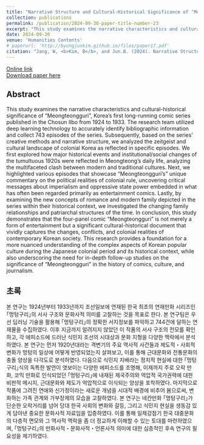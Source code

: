 ```yaml
---
title: "Narrative Structure and Cultural-Historical Significance of ‘Meongteongguri’, Korea’s First Serialized Newspaper Comic<br>(한국 최초 신문연재만화 ｢멍텅구리｣의 서사 구조와 문화사적 의미 연구)"
collection: publications
permalink: /publication/2024-09-30-paper-title-number-23
excerpt: "This study examines the narrative characteristics and cultural-historical significance of “Meongteongguri”, Korea’s first long-running comic series published in the Chosun Ilbo from 1924 to 1933. The research team utilized deep learning technology to accurately identify bibliographic information and collect 743 episodes of the series."
date: 2024-09-30
venue: 'Humanities Contents'
# paperurl: 'http://byungjunkim.github.io/files/paper17.pdf'
citation: "Jang, W, <b>Kim, B</b>, and Jun.B. (2024). Narrative Structure and Cultural-Historical Significance of ‘Meongteongguri’, Korea’s First Serialized Newspaper Comic. <i>Humanities Contents</i>. 74. 231–263."
---
```

[Online link](https://www.kci.go.kr/kciportal/ci/sereArticleSearch/ciSereArtiView.kci?sereArticleSearchBean.artiId=ART003129130)  
[Download paper here](http://byungjunkim.github.io/files/paper23.pdf)

## Abstract
This study examines the narrative characteristics and cultural-historical significance of “Meongteongguri”, Korea’s first long-running comic series published in the Chosun Ilbo from 1924 to 1933. The research team utilized deep learning technology to accurately identify bibliographic information and collect 743 episodes of the series. Subsequently, based on the series’ creative methods and narrative structure, we analyzed the zeitgeist and cultural landscape of colonial Korea as reflected in specific episodes.
We first explored how major historical events and institutional/social changes of the tumultuous 1920s were reflected in Meongteong’s daily life, analyzing the multifaceted clash between modern and traditional cultures. Next, we highlighted various episodes that showcase “Meongteongguri’s” unique commentary on the political realities of colonial rule, uncovering critical messages about imperialism and oppressive state power embedded in what has often been regarded primarily as entertainment comics. Lastly, by examining the new concepts of romance and modern family depicted in the series within their historical context, we investigated the changing family relationships and patriarchal structures of the time.
In conclusion, this study demonstrates that the four-panel comic “Meongteongguri” is not merely a form of entertainment but a significant cultural-historical document that vividly captures the changes, conflicts, and colonial realities of contemporary Korean society. This research provides a foundation for a more nuanced understanding of the complex aspects of Korean popular culture during the Japanese colonial period and its historical context, while also underscoring the need for in-depth follow-up studies on the significance of “Meongteongguri” in the history of comics, culture, and journalism.

## 초록
본 연구는 1924년부터 1933년까지 조선일보에 연재된 한국 최초의 연재만화 시리즈인 ｢멍텅구리｣의 서사 구조와 문화사적 의미를 고찰하는 것을 목표로 한다. 본 연구팀은 우선 딥러닝 기술을 활용해 ｢멍텅구리｣의 정확한 서지정보를 파악하고 744건에 달하는 연재물을 수집하였다. 이후 지금까지 알려지지 않았던 이 작품의 서사 구조의 전모를 확인하고, 각 에피소드에 드러난 식민지 조선의 시대상과 문화 지형을 다양한 맥락에서 분석하였다.
본 연구는 먼저 1920년대라는 격변기의 주요 역사적 사건들과 제도적・사회적 변화가 멍텅의 일상에 어떻게 반영되었는지 살펴보고, 이를 통해 근대문화와 전통문화의 충돌 양상을 다각도로 분석하였다. 다음으로 식민지 지배라는 정치적 현실에 대한 ｢멍텅구리｣식의 독특한 발언이 엿보이는 다양한 에피소드를 조명해, 이제까지 주로 오락 만화, 코믹 만화로 인식되었던 ｢멍텅구리｣에 내재된 제국주의와 억압적 국가권력에 대한 비판적 메시지, 근대문화와 제도가 억압적으로 이식되는 양상을 포착하였다. 마지막으로 작품에 그려진 연애와 신가정이라는 새로운 개념을 시대적 배경에 비추어 봄으로써, 변화하는 가족 관계와 가부장제의 모습을 고찰하였다.
본 연구는 네칸만화 ｢멍텅구리｣가 단순한 오락거리를 넘어 당대 한국 사회의 변화와 갈등, 그리고 식민지 현실을 생동감 있게 담아낸 중요한 문화사적 자료임을 입증하였다. 이를 통해 일제강점기 한국 대중문화의 다층적 면모와 그 역사적 맥락을 좀 더 정교하게 이해할 수 있는 토대를 마련하였으며, ｢멍텅구리｣의 만화사적・문화사적・언론사적 의미에 대한 심층적인 후속 연구의 필요성을 제기하였다.